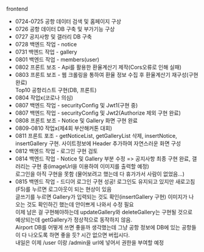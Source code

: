 frontend
  + 0724-0725 공항 데이터 검색 및 홈페이지 구상
  + 0726 공항 데이터 DB 구축 및 부가기능 구상
  + 0727 공지사항 및 갤러리 DB 구축
  + 0728 백엔드 작업 - notice
  + 0731 백엔드 작업 - gallery
  + 0801 백엔드 작업 - members(user)
  + 0802 프론트 보조 - Api를 활용한 환율계산기 제작(Cors오류로 인해 실패)
  + 0803 프론트 보조 - 웹 크롤링을 통하여 환율 정보 수집 후 환율계산기 재구성(구현 완료) <br/>
                      Top10 공항리스트 구현(DB, 프론트)
  + 0804 작업x(코로나 의심)
  + 0807 백엔드 작업 - securityConfig 및 Jwt1(구현 중)
  + 0807 백엔드 작업 - securityConfig 및 Jwt2(Authorize 제외 구현 완료)
  + 0808 프론트 보조 - Notice 및 Gallery 화면 구현 완료
  + 0809-0810 작업x(제4회 부산해커톤 대회)
  + 0811 프론트 포조 - getNoticeList, getGalleryList 삭제, insertNotice, insertGallery 구현. 사이트정보에 Header 추가하여 자연스러운 화면 구성
  + 0812 백엔드 작업 - 로그인 구현 검토
  + 0814 백엔드 작업 - Notice 및 Gallery 부분 수정 => 공지사항 최종 구현 완료, 갤러리는 구현 중(imageUrl을 이용하여 이미지를 출력할 예정) <br/>
                      로그인을 아직 구현을 못함 (물어보려고 했는데 다 휴가가서 사람이 없었음...)
  + 0815 백엔드 작업 - 드디어 로그인 구현 성공! 로그인도 유지되고 있지만 새로고침(F5)를 누르면 로그아웃이 되는 현상이 있음 <br/>
                      글쓰기를 누르면 Gallery가 입력되는 것도 확인(insertGallery 구현) 이미지가 나오는 것도 확인하긴 했는데 안이쁘게 나와서 수정 필요 <br/>
                      이제 남은 걸 구현해야하는데 updateGallery와 deleteGallery는 구현될 것으로 예상되는데 getGallery가 정상적으로 동작하지 않음. <br/>
                      Airport DB를 어떻게 쓰면 좋을까 생각했는데 그냥 공항 정보에 DB에 있는 공항들이 다 나오도록 하면 좋을 듯? 시간 없으면 버립시다.<br/>
                      내일은 이제 /user 이랑 /admin을 url에 넣어서 권한을 부여할 예정
    
